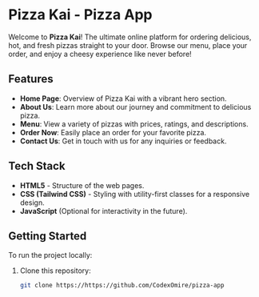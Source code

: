 # Pizza Kai - Pizza App

Welcome to **Pizza Kai**! The ultimate online platform for ordering delicious, hot, and fresh pizzas straight to your door. Browse our menu, place your order, and enjoy a cheesy experience like never before!

## Features
- **Home Page**: Overview of Pizza Kai with a vibrant hero section.
- **About Us**: Learn more about our journey and commitment to delicious pizza.
- **Menu**: View a variety of pizzas with prices, ratings, and descriptions.
- **Order Now**: Easily place an order for your favorite pizza.
- **Contact Us**: Get in touch with us for any inquiries or feedback.

## Tech Stack
- **HTML5** - Structure of the web pages.
- **CSS (Tailwind CSS)** - Styling with utility-first classes for a responsive design.
- **JavaScript** (Optional for interactivity in the future).

## Getting Started

To run the project locally:

1. Clone this repository:

   ```bash
   git clone https://https://github.com/CodexOmire/pizza-app
